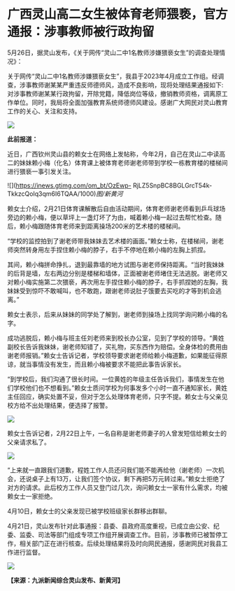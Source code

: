 # 广西灵山高二女生被体育老师猥亵，官方通报：涉事教师被行政拘留

5月26日，据灵山发布，《关于网传“灵山二中1名教师涉嫌猥亵女生”的调查处理情况》：

关于网传“灵山二中1名教师涉嫌猥亵女生”，我县于2023年4月成立工作组。经调查，涉事教师谢某某严重违反师德师风，造成不良影响，现将处理结果通报如下:
对涉事教师谢某某行政拘留，开除党籍，降低岗位等级，撤销教师资格，调离原工作单位。同时，我局将全面加强教育系统师德师风建设。感谢广大网民对灵山教育工作的关心、关注和支持。

![](https://inews.gtimg.com/om_bt/O7JuRwkyM5KyX4skFfnWpkvX4NX0i8pi1fNj51dUzIG1MAA/1000)

**此前报道：**

近日，广西钦州灵山县的赖女士在网络上发帖称，今年2月，自己在灵山二中读高二的妹妹赖小梅（化名）体育课上被体育老师谢老师带到学校一栋教育楼的楼梯间进行猥亵一事引发关注。

![](https://inews.gtimg.com/om_bt/OzEwp-
RjLZ5SnpBC8BGLGrcT54k-TkkzcQoIq3qm6I6TQAA/1000)_图/新黄河_

赖女士介绍，2月21日体育课解散后自由活动期间，体育老师谢老师看到乒乓球场旁边的赖小梅，便以草坪上一盏灯坏了为由，喊着赖小梅一起过去帮忙检查。随后，赖小梅跟随体育老师来到距离操场200米的艺术楼的楼梯间。

“学校的监控拍到了谢老师带我妹妹去艺术楼的画面。”赖女士称，在楼梯间，谢老师突然转身用左手捏住赖小梅的脖子，右手不停地在赖小梅的左胸上抓捏。

其间，赖小梅拼命挣扎，退到最靠墙的地方试图与谢老师保持距离。“当时我妹妹的后背是墙，左右两边分别是楼梯和墙体，正面被谢老师堵住无法逃脱。谢老师又对赖小梅实施第二次猥亵，再次用左手捏住赖小梅的脖子，右手抓捏她的左胸，我妹妹受到惊吓不敢喊叫，也不敢跑，跟谢老师说肚子饿要去买吃的才等到机会逃离。”

赖女士表示，后来从妹妹的同学处了解到，谢老师到操场上找同学询问赖小梅的名字。

成功逃脱后，赖小梅与班主任刘老师来到校长办公室，见到了学校的领导。“黄姓副校长告诉我妹妹，谢老师知错了，买礼物，买东西作为赔偿。全身体检的费用由谢老师报销。”赖女士告诉记者，学校领导要求谢老师给赖小梅道歉，如果能征得原谅，就当事情没有发生，而且赖小梅被要求不能把此事告诉家长。

“到学校后，我们沟通了很长时间。一位黄姓的年级主任告诉我们，事情发生在他们学校他们也不想看到。”赖女士质问学校为何事发多个小时一直不通知家长，黄姓主任回应，确实处置不妥，但对于怎么处理体育老师，只字不提。赖女士与父亲见校方给不出处理结果，便选择了报警。

![](https://inews.gtimg.com/om_bt/Od_UJy0K8BwS3nXFmpA1Xtg_murDldu0ptF8LL4pcoP0gAA/1000)

赖女士告诉记者，2月22日上午，一名自称是谢老师妻子的人曾发短信给赖女士的父亲请求私了。

![](https://inews.gtimg.com/om_bt/O2I9dnXfJ7C-DaRMsxhN4LEjfXpuLl_OjVwqPFFer89yoAA/0)

“上来就一直跟我们道歉，程姓工作人员还问我们能不能再给他（谢老师）一次机会，还说桌子上有13万，让我们签个协议，剩下再把5万元转过来。”赖女士拒绝了对方的请求。此后校方工作人员又登门过几次，询问赖女士一家有什么需求，均被赖女士一家拒绝。

4月10日，赖女士的父亲发现已被学校班级家长群移出群聊。

4月21日，灵山发布针对此事通报：县委、县政府高度重视，已成立由公安、纪委、监委、司法等部门组成专项工作组开展调查工作。目前，涉事教师已被暂停工作，相关部门正在进行核查。后续处理结果将及时向网民通报，感谢网民对我县工作进行监督。

![](https://inews.gtimg.com/om_bt/OZf3zWqmz4TmoKahqok94NbXyj1kbvS2mjqGsbbo4ukfUAA/1000)

**【来源：九派新闻综合灵山发布、新黄河】**

